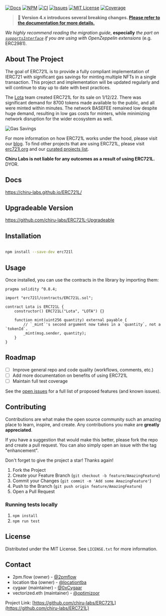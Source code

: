 [![Docs][docs-shield]][docs-url]
[![NPM][npm-shield]][npm-url]
[![CI][ci-shield]][ci-url]
[![Issues][issues-shield]][issues-url]
[![MIT License][license-shield]][license-url]
[![Coverage][coverage-shield]][coverage-url]
<!-- OTHER BADGES -->
<!-- [![Contributors][contributors-shield]][contributors-url] -->
<!-- [![Forks][forks-shield]][forks-url] -->
<!-- [![Stargazers][stars-shield]][stars-url] -->

<!-- ANNOUNCEMENT -->

> **📢 Version 4.x introduces several breaking changes. [Please refer to the documentation for more details.](https://chiru-labs.github.io/ERC721L/#/migration)**

_We highly recommend reading the migration guide_, **especially** _the part on [`supportsInterface`](https://chiru-labs.github.io/ERC721L/#/migration?id=supportsinterface) if you are using with OpenZeppelin extensions_ (e.g. ERC2981).

<!-- ABOUT THE PROJECT -->

## About The Project

The goal of ERC721L is to provide a fully compliant implementation of IERC721 with significant gas savings for minting multiple NFTs in a single transaction. This project and implementation will be updated regularly and will continue to stay up to date with best practices.

The [Lota](https://twitter.com/AzukiOfficial) team created ERC721L for its sale on 1/12/22. There was significant demand for 8700 tokens made available to the public, and all were minted within minutes. The network BASEFEE remained low despite huge demand, resulting in low gas costs for minters, while minimizing network disruption for the wider ecosystem as well.

![Gas Savings](https://pbs.twimg.com/media/FIdILKpVQAEQ_5U?format=jpg&name=medium)

For more information on how ERC721L works under the hood, please visit our [blog](https://www.lota.com/erc721l). To find other projects that are using ERC721L, please visit [erc721l.org](https://www.erc721l.org) and our [curated projects list](https://github.com/chiru-labs/ERC721L/blob/main/projects.md).

**Chiru Labs is not liable for any outcomes as a result of using ERC721L.** DYOR.

<!-- Docs -->

## Docs

https://chiru-labs.github.io/ERC721L/

<!-- Upgradeable Version -->

## Upgradeable Version

https://github.com/chiru-labs/ERC721L-Upgradeable

<!-- Installation -->

## Installation

```sh

npm install --save-dev erc721l

```

<!-- USAGE EXAMPLES -->

## Usage

Once installed, you can use the contracts in the library by importing them:

```solidity
pragma solidity ^0.8.4;

import "erc721l/contracts/ERC721L.sol";

contract Lota is ERC721L {
    constructor() ERC721L("Lota", "LOTA") {}

    function mint(uint256 quantity) external payable {
        // `_mint`'s second argument now takes in a `quantity`, not a `tokenId`.
        _mint(msg.sender, quantity);
    }
}

```

<!-- ROADMAP -->

## Roadmap

- [ ] Improve general repo and code quality (workflows, comments, etc.)
- [ ] Add more documentation on benefits of using ERC721L
- [ ] Maintain full test coverage

See the [open issues](https://github.com/chiru-labs/ERC721L/issues) for a full list of proposed features (and known issues).

<!-- CONTRIBUTING -->

## Contributing

Contributions are what make the open source community such an amazing place to learn, inspire, and create. Any contributions you make are **greatly appreciated**.

If you have a suggestion that would make this better, please fork the repo and create a pull request. You can also simply open an issue with the tag "enhancement".

Don't forget to give the project a star! Thanks again!

1. Fork the Project
2. Create your Feature Branch (`git checkout -b feature/AmazingFeature`)
3. Commit your Changes (`git commit -m 'Add some AmazingFeature'`)
4. Push to the Branch (`git push origin feature/AmazingFeature`)
5. Open a Pull Request

<!-- ROADMAP -->

### Running tests locally

1. `npm install`
2. `npm run test`

<!-- LICENSE -->

## License

Distributed under the MIT License. See `LICENSE.txt` for more information.

<!-- CONTACT -->

## Contact

- 2pm.flow (owner) - [@2pmflow](https://twitter.com/2pmflow)
- location tba (owner) - [@locationtba](https://twitter.com/locationtba)
- cygaar (maintainer) - [@0xCygaar](https://twitter.com/0xCygaar)
- vectorized.eth (maintainer) - [@optimizoor](https://twitter.com/optimizoor)

Project Link: [https://github.com/chiru-labs/ERC721L](https://github.com/chiru-labs/ERC721L)

<!-- MARKDOWN LINKS & IMAGES -->

<!-- https://www.markdownguide.org/basic-syntax/#reference-style-links -->

[docs-shield]: https://img.shields.io/badge/docs-%F0%9F%93%84-blue?style=for-the-badge
[docs-url]: https://chiru-labs.github.io/ERC721L/
[npm-shield]: https://img.shields.io/npm/v/erc721l.svg?style=for-the-badge
[npm-url]: https://www.npmjs.com/package/erc721l
[ci-shield]: https://img.shields.io/github/workflow/status/chiru-labs/ERC721L/ERC721L%20CI?label=build&style=for-the-badge
[ci-url]: https://github.com/chiru-labs/ERC721L/actions/workflows/run_tests.yml
[contributors-shield]: https://img.shields.io/github/contributors/chiru-labs/ERC721L.svg?style=for-the-badge
[contributors-url]: https://github.com/chiru-labs/ERC721L/graphs/contributors
[forks-shield]: https://img.shields.io/github/forks/chiru-labs/ERC721L.svg?style=for-the-badge
[forks-url]: https://github.com/chiru-labs/ERC721L/network/members
[stars-shield]: https://img.shields.io/github/stars/chiru-labs/ERC721L.svg?style=for-the-badge
[stars-url]: https://github.com/chiru-labs/ERC721L/stargazers
[issues-shield]: https://img.shields.io/github/issues/chiru-labs/ERC721L.svg?style=for-the-badge
[issues-url]: https://github.com/chiru-labs/ERC721L/issues
[license-shield]: https://img.shields.io/badge/License-MIT-green.svg?style=for-the-badge
[license-url]: https://github.com/chiru-labs/ERC721L/blob/main/LICENSE.txt
[coverage-shield]: https://img.shields.io/codecov/c/gh/chiru-labs/ERC721L?style=for-the-badge
[coverage-url]: https://codecov.io/gh/chiru-labs/ERC721L
[product-screenshot]: images/screenshot.png
